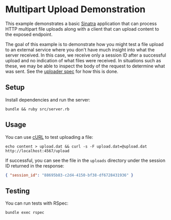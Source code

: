 # Multipart Upload Demonstration

This example demonstrates a basic [Sinatra] application that can process HTTP
multipart file uploads along with a client that can upload content to the
exposed endpoint.

The goal of this example is to demonstrate how you might test a file upload to
an external service where you don't have much insight into what the server
received. In this case, we receive only a session ID after a successful upload
and no indication of what files were received. In situations such as these, we
may be able to inspect the body of the request to determine what was sent. See
the [uploader spec](./spec/uploader_spec.rb) for how this is done.

## Setup

Install dependencies and run the server:

```
bundle && ruby src/server.rb
```

## Usage

You can use [cURL] to test uploading a file:

```
echo content > upload.dat && curl -s -F upload.dat=@upload.dat http://localhost:4567/upload
```

If successful, you can see the file in the `uploads` directory under the session
ID returned in the response:

```json
{ "session_id": "88695b83-c2d4-4150-bf38-df6728431936" }
```

## Testing

You can run tests with RSpec:

```
bundle exec rspec
```

[Sinatra]: https://sinatrarb.com/
[cURL]: https://curl.se/
